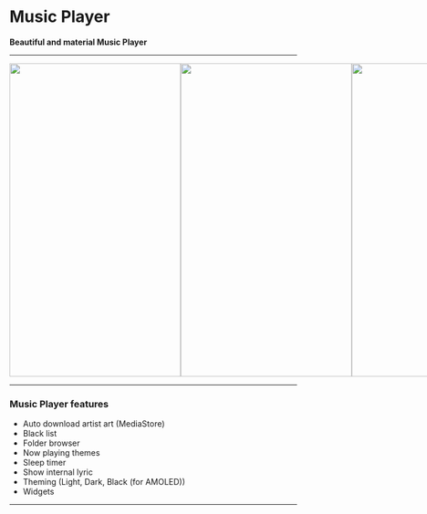 # Music Player


**Beautiful and material Music Player**

--------
<div style="display: flex; align-items: flex-start;">
  <img src="./images/1.png" height="550" width="300"/>
  <img src="./images/2.png" height="550" width="300"/>
  <img src="./images/3.png" height="550" width="300"/>
  <img src="./images/4.png" height="550" width="300"/>
  <img src="./images/5.png" height="550" width="300"/>
</div>

--------

### Music Player features

- Auto download artist art (MediaStore)
- Black list
- Folder browser
- Now playing themes
- Sleep timer
- Show internal lyric
- Theming (Light, Dark, Black (for AMOLED))
- Widgets


--------
